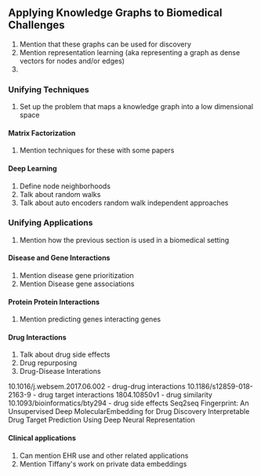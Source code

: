 ## Applying Knowledge Graphs to Biomedical Challenges

1. Mention that these graphs can be used for discovery
2. Mention representation learning (aka representing a graph as dense vectors for nodes and/or edges)
3. 

### Unifying Techniques

1. Set up the problem that maps a knowledge graph into a low dimensional space

#### Matrix Factorization

1. Mention techniques for these with some papers

#### Deep Learning

1. Define node neighborhoods
2. Talk about random walks 
3. Talk about auto encoders random walk independent approaches 

### Unifying Applications

1. Mention how the previous section is used in a biomedical setting

#### Disease and Gene Interactions

1. Mention disease gene prioritization
2. Mention Disease gene associations

#### Protein Protein Interactions

1. Mention predicting genes interacting genes

#### Drug Interactions

1. Talk about drug side effects
2. Drug repurposing
3. Drug-Disease Interations

10.1016/j.websem.2017.06.002 - drug-drug interactions
10.1186/s12859-018-2163-9 - drug target interactions
1804.10850v1 - drug similarity
10.1093/bioinformatics/bty294 - drug side effects
Seq2seq Fingerprint: An Unsupervised Deep MolecularEmbedding for Drug Discovery
Interpretable Drug Target Prediction Using Deep Neural Representation

#### Clinical applications

1. Can mention EHR use and other related applications
2. Mention Tiffany's work on private data embeddings
